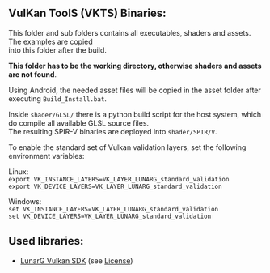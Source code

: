 VulKan ToolS (VKTS) Binaries:
-----------------------------

This folder and sub folders contains all executables, shaders and assets. The examples are copied  
into this folder after the build.  
  
__This folder has to be the working directory, otherwise shaders and assets are not found__.  
  
Using Android, the needed asset files will be copied in the asset folder after executing `Build_Install.bat`.

Inside `shader/GLSL/` there is a python build script for the host system, which do compile all available GLSL source files.  
The resulting SPIR-V binaries are deployed into `shader/SPIR/V`.  

To enable the standard set of Vulkan validation layers, set the following environment variables:
  
Linux:  
`export VK_INSTANCE_LAYERS=VK_LAYER_LUNARG_standard_validation`  
`export VK_DEVICE_LAYERS=VK_LAYER_LUNARG_standard_validation`  
  
Windows:  
`set VK_INSTANCE_LAYERS=VK_LAYER_LUNARG_standard_validation`  
`set VK_DEVICE_LAYERS=VK_LAYER_LUNARG_standard_validation`  
  
  
Used libraries:
---------------

- [LunarG Vulkan SDK](http://vulkan.lunarg.com) (see [License](/VKTS/LunarG_license.html))